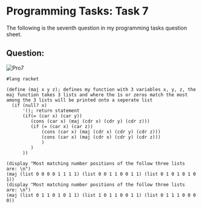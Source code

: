 # Programming Tasks: Task 7

The following is the seventh question in my programming tasks question sheet.

## Question:

![Pro7](https://imgur.com/7L3dblT.png "Pro task7")

```
#lang racket

(define (maj x y z); defines my function with 3 variables x, y, z, the maj function takes 3 lists and where the 1s or zeros match the most among the 3 lists will be printed onto a seperate list
  (if (null? x)
      '(); return statement
      (if(= (car x) (car y))
         (cons (car x) (maj (cdr x) (cdr y) (cdr z)))
         (if (= (car x) (car z))
             (cons (car x) (maj (cdr x) (cdr y) (cdr z)))
             (cons (car x) (maj (cdr x) (cdr y) (cdr z)))
             )
         )
      ))

(display "Most matching number positions of the follow three lists are: \n")
(maj (list 0 0 0 0 1 1 1 1) (list 0 0 1 1 0 0 1 1) (list 0 1 0 1 0 1 0 1))
(display "Most matching number positions of the follow three lists are: \n")
(maj (list 0 1 1 0 1 0 1 1) (list 1 0 1 1 0 0 1 1) (list 0 1 1 1 0 0 0 0))

```
